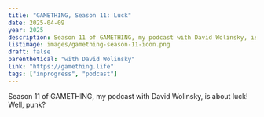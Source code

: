 ```yaml
---
title: "GAMETHING, Season 11: Luck"
date: 2025-04-09
year: 2025
description: Season 11 of GAMETHING, my podcast with David Wolinsky, is about luck! Well, punk?
listimage: images/gamething-season-11-icon.png
draft: false
parenthetical: "with David Wolinsky"
link: "https://gamething.life"
tags: ["inprogress", "podcast"]
---
```


Season 11 of GAMETHING, my podcast with David Wolinsky, is about luck! Well, punk?